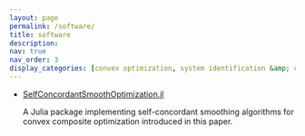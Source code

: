 ```yaml
---
layout: page
permalink: /software/
title: software
description: 
nav: true
nav_order: 3
display_categories: [convex optimization, system identification &amp; control, nonsmooth optimization, neural networks, nonlinear programming]
---
```


<ul>
<li>
<a style="text-decoration:underline" href="https://github.com/adeyemiadeoye/SelfConcordantSmoothOptimization.jl" target="_blank">SelfConcordantSmoothOptimization.jl</a> <p> A Julia package implementing self-concordant smoothing algorithms for convex composite optimization introduced in <a style="text-decoration:none" href="https://arxiv.org/abs/2309.01781" target="_blank">this paper</a>.
</p>
</li>
<br>
</ul>